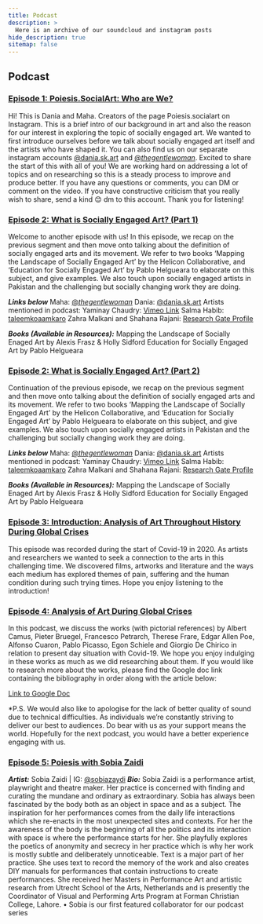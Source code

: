 ```yaml
---
title: Podcast
description: >
  Here is an archive of our soundcloud and instagram posts
hide_description: true
sitemap: false
---
```


## Podcast

### [Episode 1: Poiesis.SocialArt: Who are We?](https://soundcloud.com/user-384729018/episode-1-who-we-are)

Hi! This is Dania and Maha. Creators of the page Poiesis.socialart on Instagram. This is a brief intro of our background in art and also the reason for our interest in exploring the topic of socially engaged art. We wanted to first introduce ourselves before we talk about socially engaged art itself and the artists who have shaped it. You can also find us on our separate instagram accounts [@dania.sk.art](https://www.instagram.com/dania.sk.art/) and [@_thegentlewoman_](https://www.instagram.com/_thegentlewoman_/).
Excited to share the start of this with all of you! We are working hard on addressing a lot of topics and on researching so this is a steady process to improve and produce better.
If you have any questions or comments, you can DM or comment on the video. If you have constructive criticism that you really wish to share, send a kind 😊 dm to this account.
Thank you for listening!

### [Episode 2: What is Socially Engaged Art? (Part 1)](https://soundcloud.com/user-384729018/episode-2-part-1-definition-and-movement)

Welcome to another episode with us! In this episode, we recap on the previous segment and then move onto talking about the definition of socially engaged arts and its movement. We refer to two books ‘Mapping the Landscape of Socially Engaged Art’ by the Helicon Collaborative, and ‘Education for Socially Engaged Art’ by Pablo Helgueara to elaborate on this subject, and give examples.
We also touch upon socially engaged artists in Pakistan and the challenging but socially changing work they are doing.

***Links below***
Maha: [@_thegentlewoman_](https://www.instagram.com/_thegentlewoman_/)
Dania: [@dania.sk.art](https://www.instagram.com/dania.sk.art/)
Artists mentioned in podcast:
Yaminay Chaudry: [Vimeo Link](vimeo.com/showcase/5225521/video/35740223) 
Salma Habib: [taleemkoaamkaro](instagram.com/taleemkoaamkaroigshid=sdwvmaie1slj)
Zahra Malkani and Shahana Rajani: [Research Gate Profile](www.researchgate.net/publication/31…the_Frontlines)

***Books (Available in Resources):***
Mapping the Landscape of Socially Enaged Art by Alexis Frasz & Holly Sidford 
Education for Socially Engaged Art by Pablo Helgueara

### [Episode 2: What is Socially Engaged Art? (Part 2)](https://soundcloud.com/user-384729018/episode-2-part-2-definition-and-meaning)

Continuation of the previous episode, we recap on the previous segment and then move onto talking about the definition of socially engaged arts and its movement. We refer to two books ‘Mapping the Landscape of Socially Engaged Art’ by the Helicon Collaborative, and ‘Education for Socially Engaged Art’ by Pablo Helgueara to elaborate on this subject, and give examples.
We also touch upon socially engaged artists in Pakistan and the challenging but socially changing work they are doing.

***Links below***
Maha: [@_thegentlewoman_](https://www.instagram.com/_thegentlewoman_/)
Dania: [@dania.sk.art](https://www.instagram.com/dania.sk.art/)
Artists mentioned in podcast:
Yaminay Chaudry: [Vimeo Link](vimeo.com/showcase/5225521/video/35740223) 
Salma Habib: [taleemkoaamkaro](instagram.com/taleemkoaamkaroigshid=sdwvmaie1slj)
Zahra Malkani and Shahana Rajani: [Research Gate Profile](www.researchgate.net/publication/31…the_Frontlines)

***Books (Available in Resources):***
Mapping the Landscape of Socially Enaged Art by Alexis Frasz & Holly Sidford 
Education for Socially Engaged Art by Pablo Helgueara

### [Episode 3: Introduction: Analysis of Art Throughout History During Global Crises](https://soundcloud.com/user-384729018/episode-3-introduction-to-art-and-covid-19)

This episode was recorded during the start of Covid-19 in 2020.
As artists and researchers we wanted to seek a connection to the arts in this challenging time.
We discovered films, artworks and literature and the ways each medium has explored themes of pain, suffering and the human condition during such trying times.
Hope you enjoy listening to the introduction!

### [Episode 4: Analysis of Art During Global Crises](https://soundcloud.com/user-384729018/episode-4-analysis-of-art-during-global-crises)

In this podcast, we discuss the works (with pictorial references) by Albert Camus, Pieter Bruegel, Francesco Petrarch, Therese Frare, Edgar Allen Poe, Alfonso Cuaron, Pablo Picasso, Egon Schiele and Giorgio De Chirico in relation to present day situation with Covid-19.
We hope you enjoy indulging in these works as much as we did researching about them.
If you would like to research more about the works, please find the Google doc link containing the bibliography in order along with the article below:

[Link to Google Doc](https://bit.ly/2TKa9DD)

*P.S. We would also like to apologise for the lack of better quality of sound due to technical difficulties. As individuals we’re constantly striving to deliver our best to audiences. Do bear with us as your support means the world. Hopefully for the next podcast, you would have a better experience engaging with us. 

### [Episode 5: Poiesis with Sobia Zaidi](https://soundcloud.com/user-384729018/episode-5-with-sobia-zaidi )

***Artist:*** Sobia Zaidi | IG: [@sobiazaydi](https://www.instagram.com/sobiazaydi/)
***Bio:*** Sobia Zaidi is a performance artist, playwright and theatre maker. Her practice is concerned with finding and curating the mundane and ordinary as extraordinary. Sobia has always been fascinated by the body both as an object in space and as a subject. The inspiration for her performances comes from the daily life interactions which she re-enacts in the most unexpected sites and contexts. For her the awareness of the body is the beginning of all the politics and its interaction with space is where the performance starts for her. She playfully explores the poetics of anonymity and secrecy in her practice which is why her work is mostly subtle and deliberately unnoticeable. Text is a major part of her practice. She uses text to record the memory of the work and also creates DIY manuals for performances that contain instructions to create performances. She received her Masters in Performance Art and artistic research from Utrecht School of the Arts, Netherlands and is presently the Coordinator of Visual and Performing Arts Program at Forman Christian College, Lahore.
•
Sobia is our first featured collaborator for our podcast series
